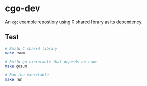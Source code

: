 # cgo-dev

An `cgo` example repostiory using C shared library as its dependency.

## Test

```bash
# Build C shared library
make rsum

# Build go executable that depends on rsum
make gosum

# Run the executable
make run
```
